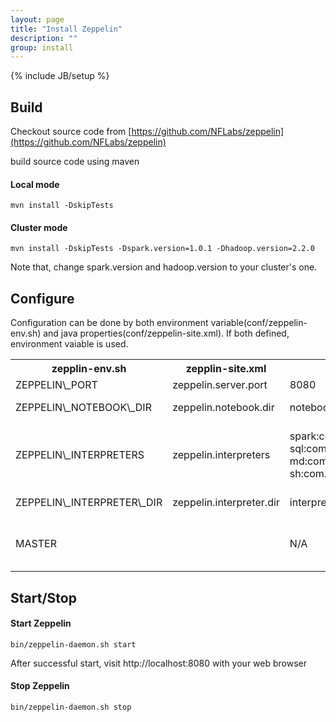 ```yaml
---
layout: page
title: "Install Zeppelin"
description: ""
group: install
---
```

{% include JB/setup %}



## Build

Checkout source code from [https://github.com/NFLabs/zeppelin](https://github.com/NFLabs/zeppelin)

build source code using maven

#### Local mode

```
mvn install -DskipTests
```

#### Cluster mode

```
mvn install -DskipTests -Dspark.version=1.0.1 -Dhadoop.version=2.2.0
```

Note that, change spark.version and hadoop.version to your cluster's one.


## Configure

Configuration can be done by both environment variable(conf/zeppelin-env.sh) and java properties(conf/zeppelin-site.xml). If both defined, environment vaiable is used.


<table class="table-configuration">
  <tr>
    <th>zepplin-env.sh</th>
    <th>zepplin-site.xml</th>
    <th>Default value</th>
    <th>Description</th>
  </tr>
  <tr>
    <td>ZEPPELIN\_PORT</td>
    <td>zeppelin.server.port</td>
    <td>8080</td>
    <td>Zeppelin server port</td>
  </tr>
  <tr>
    <td>ZEPPELIN\_NOTEBOOK\_DIR</td>
    <td>zeppelin.notebook.dir</td>
    <td>notebook</td>
    <td>Where notebook file is saved</td>
  </tr>
  <tr>
    <td>ZEPPELIN\_INTERPRETERS</td>
    <td>zeppelin.interpreters</td>
  <description></description>
    <td>spark:com.nflabs.zeppelin.spark.SparkInterpreter,<br />sql:com.nflabs.zeppelin.spark.SparkSqlInterpreter,<br />md:com.nflabs.zeppelin.markdown.Markdown,<br />sh:com.nflabs.zeppelin.shell.ShellInterpreter</td>
    <td>Comma separated interpreter configurations [Name]:[Class]. First interpreter become a default</td>
  </tr>
  <tr>
    <td>ZEPPELIN\_INTERPRETER\_DIR</td>
    <td>zeppelin.interpreter.dir</td>
    <td>interpreter</td>
    <td>Zeppelin interpreter directory</td>
  </tr>
  <tr>
    <td>MASTER</td>
    <td></td>
    <td>N/A</td>
    <td>Spark master url. eg. spark://master_addr:7077. Leave empty if you want to use local mode</td>
  </tr>
</table>



## Start/Stop
#### Start Zeppelin

```
bin/zeppelin-daemon.sh start
```
After successful start, visit http://localhost:8080 with your web browser

#### Stop Zeppelin

```
bin/zeppelin-daemon.sh stop
```


